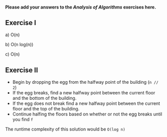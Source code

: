 #### Please add your answers to the ***Analysis of  Algorithms*** exercises here.

## Exercise I

a) O(n)


b) O(n log(n))


c) O(n)

## Exercise II


- Begin by dropping the egg  from the halfway point of the building (`n // 2`)
- If the egg breaks, find a new halfway point between the current floor and the bottom of the building.
- If the egg does not break find a new halfway point between the current floor and the top of the building.
- Continue halfing the floors based on whether or not the egg breaks until you find `f`

The runtime complexity of this solution would be `O(log n)`
